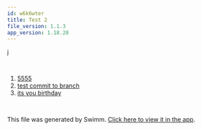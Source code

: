 ```yaml
---
id: w6k6wter
title: Test 2
file_version: 1.1.3
app_version: 1.18.28
---
```


<!-- Intro - Do not remove this comment -->
j

<br/>

<!-- Steps - Do not remove this comment -->
1. [5555](5555.0rswcnca.sw.md)
2. [test commit to branch](test-commit-to-branch.10obx.sw.md)
3. [its you birthday](its-you-birthday.124mj6e8.sw.md)


<br/>

This file was generated by Swimm. [Click here to view it in the app](http://localhost:5000/repos/Z2l0aHViJTNBJTNBc3ItZXh0ZW5zaW9uJTNBJTNBZG91ZWs=/playlists/w6k6wter).

